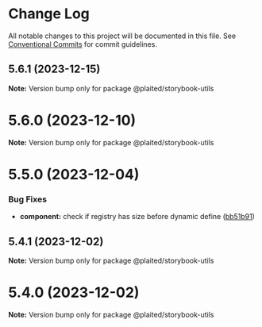 # Change Log

All notable changes to this project will be documented in this file.
See [Conventional Commits](https://conventionalcommits.org) for commit guidelines.

## 5.6.1 (2023-12-15)

**Note:** Version bump only for package @plaited/storybook-utils





# 5.6.0 (2023-12-10)

**Note:** Version bump only for package @plaited/storybook-utils





# 5.5.0 (2023-12-04)


### Bug Fixes

* **component:** check if registry has size before dynamic define ([bb51b91](https://github.com/plaited/plaited/commit/bb51b912622aa843afa0313004876d7ba656d4ce))





## 5.4.1 (2023-12-02)

**Note:** Version bump only for package @plaited/storybook-utils





# 5.4.0 (2023-12-02)

**Note:** Version bump only for package @plaited/storybook-utils
